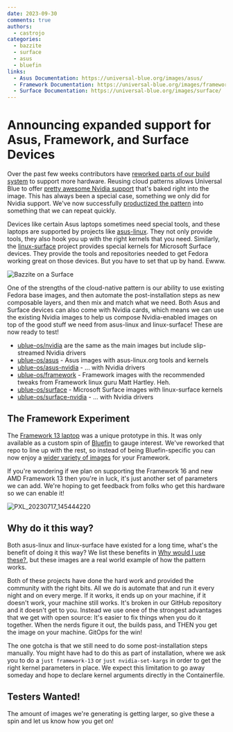 ```yaml
---
date: 2023-09-30
comments: true
authors: 
  - castrojo
categories:
  - bazzite
  - surface
  - asus
  - bluefin
links:
  - Asus Documentation: https://universal-blue.org/images/asus/
  - Framework Documentation: https://universal-blue.org/images/framework/
  - Surface Documentation: https://universal-blue.org/images/surface/
---
```

# Announcing expanded support for Asus, Framework, and Surface Devices

Over the past few weeks contributors have [reworked parts of our build system](https://github.com/ublue-os/main/issues/356) to  support more hardware. Reusing cloud patterns allows Universal Blue to offer [pretty awesome Nvidia support](/images/nvidia/) that's baked right into the image. This has always been a special case, something we only did for Nvidia support. We've now successfully [productized the pattern](https://youtu.be/cHZl2naX1Xk?si=QUdVeUOHIHZjMiZq&t=281) into something that we can repeat quickly.

Devices like certain Asus laptops sometimes need special tools, and these laptops are supported by projects like [asus-linux](https://asus-linux.org/). They not only provide tools, they also hook you up with the right kernels that you need. Similarly, the [linux-surface](https://github.com/linux-surface/linux-surface) project provides special kernels for Microsoft Surface devices. They provide the tools and repositories needed to get Fedora working great on those devices. But you have to set that up by hand. Ewww. 

![Bazzite on a Surface](https://github.com/ublue-os/website/assets/1264109/f916e5ec-351d-4157-8d8e-6afd4899f08c)

One of the strengths of the cloud-native pattern is our ability to use existing Fedora base images, and then automate the post-installation steps as new composable layers, and then mix and match what we need. Both Asus and Surface devices can also come with Nvidia cards, which means we can use the existing Nvidia images to help us compose Nvidia-enabled images on top of the good stuff we need from asus-linux and linux-surface! These are now ready to test!  

- [ublue-os/nvidia](https://github.com/ublue-os/nvidia) are the same as the main images but include slip-streamed Nvidia drivers
- [ublue-os/asus](https://github.com/ublue-os/asus) - Asus images with asus-linux.org tools and kernels
- [ublue-os/asus-nvidia](https://github.com/ublue-os/asus-nvidia) - ... with Nvidia drivers
- [ublue-os/framework](https://github.com/ublue-os/framework) - Framework images with the recommended tweaks from Framework linux guru Matt Hartley. Heh. 
- [ublue-os/surface](https://github.com/ublue-os/surface) - Microsoft Surface images with linux-surface kernels
- [ublue-os/surface-nvidia](https://github.com/ublue-os/surface-nvidia) - ... with Nvidia drivers

## The Framework Experiment

The [Framework 13 laptop](https://community.frame.work/t/custom-fedora-oci-images-for-framework-laptops/34253?u=jorge_castro) was a unique prototype in this. It was only available as a custom spin of [Bluefin](/images/bluefin) to gauge interest. We've reworked that repo to line up with the rest, so instead of being Bluefin-specific you can now enjoy a [wider variety of images](https://github.com/orgs/ublue-os/packages?repo_name=framework) for your Framework.

If you're wondering if we plan on supporting the Framework 16 and new AMD Framework 13 then you're in luck, it's just another set of parameters we can add. We're hoping to get feedback from folks who get this hardware so we can enable it! 

![PXL_20230717_145444220](https://github.com/ublue-os/website/assets/1264109/b3acde75-6d04-4208-bf0f-bf0b10f02f01)


## Why do it this way?

Both asus-linux and linux-surface have existed for a long time, what's the benefit of doing it this way? We list these benefits in [Why would I use these?](/#why-would-i-use-these), but these images are a real world example of how the pattern works.

Both of these projects have done the hard work and provided the community with the right bits. All we do is automate that and run it every night and on every merge. If it works, it ends up on your machine, if it doesn't work, your machine still works. It's broken in our GitHub repository and it doesn't get to you. Instead we use onee of the strongest advantages that we get with open source: It's easier to fix things when you do it together. When the nerds figure it out, the builds pass, and THEN you get the image on your machine. GitOps for the win!

The one gotcha is that we still need to do some post-installation steps manually. You might have had to do this as part of installation, where we ask you to do a `just framework-13` or `just nvidia-set-kargs` in order to get the right kernel parameters in place. We expect this limitation to go away someday and hope to declare kernel arguments directly in the Containerfile. 

## Testers Wanted!

The amount of images we're generating is getting larger, so give these a spin and let us know how you get on! 

